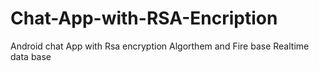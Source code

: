 # Chat-App-with-RSA-Encription
Android chat App with Rsa encryption Algorthem and  Fire base Realtime data base 

